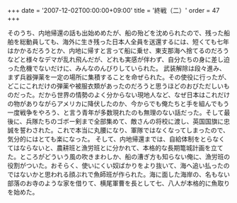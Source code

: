 +++
date = '2007-12-02T00:00:00+09:00'
title = '終戦（二）'
order = 47
+++

そのうち、内地帰還の話も出始めめたが、船の殆どを沈められたので、残った船舶を総動員しても、海外に生き残った日本人全員を送還するには、短くても七年はかかるだろうとか、内地に帰すと言って船に乗せ、東支那海へ捨てるのだろうなどと様々なデマが乱れ飛んだが、どれも実感が伴わず、自分たちの身に差し迫った危機でないだけに、みんなのんびりしていられた。
武装解除は段々進み、まず兵器弾薬を一定の場所に集積することを命ぜられた。その使役に行ったが、どこにこれだけの弾薬や被服衣類があったのだろうと思うほどのおびただしいものだった。だから世界の情勢のよく分からない現地人など、なぜ日本はこれだけの物がありながらアメリカに降伏したのか、今からでも俺たちと手を組んでもう一度戦争をやろう、と言う青年が多数現れたのも無理のない話だった。そして最後に、兵隊たちのゴボー剣まで全部集めて、敵さんの将校に渡し、英国国旗に忠誠を誓わされた。これで本当に丸腰になり、軍隊ではなくなってしまったので、気分的にはとても楽になった。
そして、内地帰還までは、自給体制をとらなくてはならないと、農耕班と漁労班とに分かれて、本格的な長期篭城計画を立てた。ところがどういう風の吹きまわしか、船の漕ぎ方も知らない俺に、漁労班の役割がついた。おそらく、使いにくい奴ばかりをより抜いて、海へ追い払ったのではないかと思われる顔ぶれで魚師班が作られた。海に面した海岸の、名もない部落のお寺のような家を借りて、横尾軍曹を長として七、八人が本格的に魚取りを始めた。
